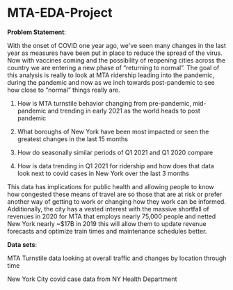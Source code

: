 # MTA-EDA-Project


**Problem Statement**:

With the onset of COVID one year ago, we've seen many changes in the last year as measures have been put in place to reduce the spread of the virus. Now with vaccines coming and the possibility of reopening cities across the country we are entering a new phase of “returning to normal”. The goal of this analysis is really to look at MTA ridership leading into the pandemic, during the pandemic and now as we inch towards post-pandemic to see how close to “normal” things really are. 

1) How is MTA turnstile behavior changing from pre-pandemic, mid-pandemic and trending in early 2021 as the world heads to post pandemic

2) What boroughs of New York have been most impacted or seen the greatest changes in the last 15 months

3) How do seasonally similar periods of Q1 2021 and Q1 2020 compare

4)  How is data trending in Q1 2021 for ridership and how does that data look next to covid cases in New York over the last 3 months

This data has implications for public health and allowing people to know how congested these means of travel are so those that are at risk or prefer another way of getting to work or changing how they work can be informed.  Additionally, the city has a vested interest with the massive shortfall of revenues in 2020 for MTA that employs nearly 75,000 people and netted New York nearly ~$17B in 2019 this will allow them to update revenue forecasts and optimize train times and maintenance schedules better. 

**Data sets**:

MTA Turnstile data looking at overall traffic and changes by location through time

New York City covid case data from NY Health Department

